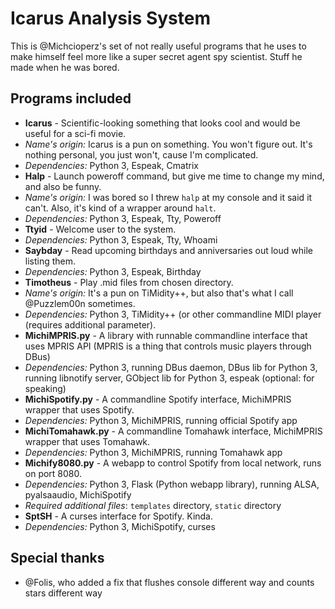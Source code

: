Icarus Analysis System
======================
This is @Michcioperz's set of not really useful programs that he uses to make himself feel more like a super secret agent spy scientist. Stuff he made when he was bored.

Programs included
-----------------

* __Icarus__ - Scientific-looking something that looks cool and would be useful for a sci-fi movie.
 * _Name's origin:_ Icarus is a pun on something. You won't figure out. It's nothing personal, you just won't, cause I'm complicated.
 * _Dependencies:_ Python 3, Espeak, Cmatrix
* __Halp__ - Launch poweroff command, but give me time to change my mind, and also be funny.
 * _Name's origin:_ I was bored so I threw `halp` at my console and it said it can't. Also, it's kind of a wrapper around `halt`.
 * _Dependencies:_ Python 3, Espeak, Tty, Poweroff
* __Ttyid__ - Welcome user to the system.
 * _Dependencies:_ Python 3, Espeak, Tty, Whoami
* __Saybday__ - Read upcoming birthdays and anniversaries out loud while listing them.
 * _Dependencies:_ Python 3, Espeak, Birthday
* __Timotheus__ - Play .mid files from chosen directory.
 * _Name's origin:_ It's a pun on TiMidity++, but also that's what I call @Puzzlem00n sometimes.
 * _Dependencies:_ Python 3, TiMidity++ (or other commandline MIDI player (requires additional parameter).
* __MichiMPRIS.py__ - A library with runnable commandline interface that uses MPRIS API (MPRIS is a thing that controls music players through DBus)
 * _Dependencies:_ Python 3, running DBus daemon, DBus lib for Python 3, running libnotify server, GObject lib for Python 3, espeak (optional: for speaking)
* __MichiSpotify.py__ - A commandline Spotify interface, MichiMPRIS wrapper that uses Spotify.
 * _Dependencies:_ Python 3, MichiMPRIS, running official Spotify app
* __MichiTomahawk.py__ - A commandline Tomahawk interface, MichiMPRIS wrapper that uses Tomahawk.
 * _Dependencies:_ Python 3, MichiMPRIS, running Tomahawk app
* __Michify8080.py__ - A webapp to control Spotify from local network, runs on port 8080.
 * _Dependencies:_ Python 3, Flask (Python webapp library), running ALSA, pyalsaaudio, MichiSpotify
 * _Required additional files_: `templates` directory, `static` directory
* __SptSH__ - A curses interface for Spotify. Kinda.
 * _Dependencies:_ Python 3, MichiSpotify, curses

Special thanks
--------------
* @Folis, who added a fix that flushes console different way and counts stars different way
